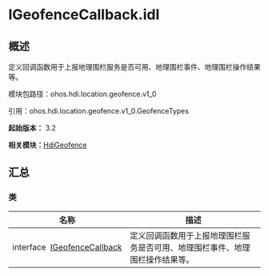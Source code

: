 # IGeofenceCallback.idl


## 概述

定义回调函数用于上报地理围栏服务是否可用、地理围栏事件、地理围栏操作结果等。

模块包路径：ohos.hdi.location.geofence.v1_0

引用：ohos.hdi.location.geofence.v1_0.GeofenceTypes

**起始版本：** 3.2

**相关模块：**[HdiGeofence](_hdi_geofence.md)


## 汇总


### 类

| 名称 | 描述 | 
| -------- | -------- |
| interface&nbsp;&nbsp;[IGeofenceCallback](interface_i_geofence_callback.md) | 定义回调函数用于上报地理围栏服务是否可用、地理围栏事件、地理围栏操作结果等。  | 
